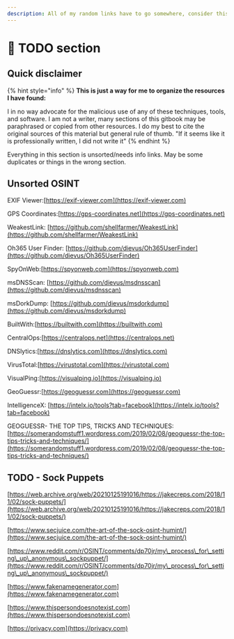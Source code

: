 ```yaml
---
description: All of my random links have to go somewhere, consider this page a rough draft
---
```


# 🚀 TODO section

## Quick disclaimer

{% hint style="info" %}
**This is just a way for me to organize the resources I have found:**

I in no way advocate for the malicious use of any of these techniques, tools, and software. I am not a writer, many sections of this gitbook may be paraphrased or copied from other resources. I do my best to cite the original sources of this material but general rule of thumb. "If it seems like it is professionally written, I did not write it"
{% endhint %}

Everything in this section is unsorted/needs info links. May be some duplicates or things in the wrong section.



## Unsorted OSINT

EXIF Viewer:[https://exif-viewer.com](https://exif-viewer.com)

GPS Coordinates:[https://gps-coordinates.net](https://gps-coordinates.net)

WeakestLink: [https://github.com/shellfarmer/WeakestLink](https://github.com/shellfarmer/WeakestLink)

Oh365 User Finder: [https://github.com/dievus/Oh365UserFinder](https://github.com/dievus/Oh365UserFinder)

SpyOnWeb:[https://spyonweb.com](https://spyonweb.com)

msDNSScan: [https://github.com/dievus/msdnsscan](https://github.com/dievus/msdnsscan)

msDorkDump: [https://github.com/dievus/msdorkdump](https://github.com/dievus/msdorkdump)

BuiltWith:[https://builtwith.com](https://builtwith.com)

CentralOps:[https://centralops.net](https://centralops.net)

DNSlytics:[https://dnslytics.com](https://dnslytics.com)

VirusTotal:[https://virustotal.com](https://virustotal.com)

VisualPing:[https://visualping.io](https://visualping.io)

GeoGuessr:[https://geoguessr.com](https://geoguessr.com)

IntelligenceX: [https://intelx.io/tools?tab=facebook](https://intelx.io/tools?tab=facebook)

GEOGUESSR- THE TOP TIPS, TRICKS AND TECHNIQUES:[https://somerandomstuff1.wordpress.com/2019/02/08/geoguessr-the-top-tips-tricks-and-techniques/](https://somerandomstuff1.wordpress.com/2019/02/08/geoguessr-the-top-tips-tricks-and-techniques/)





## TODO - Sock Puppets

[https://web.archive.org/web/20210125191016/https://jakecreps.com/2018/11/02/sock-puppets/](https://web.archive.org/web/20210125191016/https://jakecreps.com/2018/11/02/sock-puppets/)

[https://www.secjuice.com/the-art-of-the-sock-osint-humint/](https://www.secjuice.com/the-art-of-the-sock-osint-humint/)

[https://www.reddit.com/r/OSINT/comments/dp70jr/my\_process\_for\_setting\_up\_anonymous\_sockpuppet/](https://www.reddit.com/r/OSINT/comments/dp70jr/my\_process\_for\_setting\_up\_anonymous\_sockpuppet/)

[https://www.fakenamegenerator.com](https://www.fakenamegenerator.com)

[https://www.thispersondoesnotexist.com](https://www.thispersondoesnotexist.com)

[https://privacy.com](https://privacy.com)

